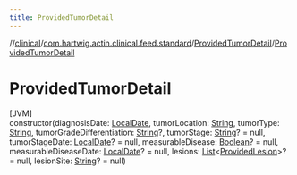 ```yaml
---
title: ProvidedTumorDetail
---
```

//[clinical](../../../index.html)/[com.hartwig.actin.clinical.feed.standard](../index.html)/[ProvidedTumorDetail](index.html)/[ProvidedTumorDetail](-provided-tumor-detail.html)



# ProvidedTumorDetail



[JVM]\
constructor(diagnosisDate: [LocalDate](https://docs.oracle.com/javase/8/docs/api/java/time/LocalDate.html), tumorLocation: [String](https://kotlinlang.org/api/latest/jvm/stdlib/kotlin/-string/index.html), tumorType: [String](https://kotlinlang.org/api/latest/jvm/stdlib/kotlin/-string/index.html), tumorGradeDifferentiation: [String](https://kotlinlang.org/api/latest/jvm/stdlib/kotlin/-string/index.html)?, tumorStage: [String](https://kotlinlang.org/api/latest/jvm/stdlib/kotlin/-string/index.html)? = null, tumorStageDate: [LocalDate](https://docs.oracle.com/javase/8/docs/api/java/time/LocalDate.html)? = null, measurableDisease: [Boolean](https://kotlinlang.org/api/latest/jvm/stdlib/kotlin/-boolean/index.html)? = null, measurableDiseaseDate: [LocalDate](https://docs.oracle.com/javase/8/docs/api/java/time/LocalDate.html)? = null, lesions: [List](https://kotlinlang.org/api/latest/jvm/stdlib/kotlin.collections/-list/index.html)&lt;[ProvidedLesion](../-provided-lesion/index.html)&gt;? = null, lesionSite: [String](https://kotlinlang.org/api/latest/jvm/stdlib/kotlin/-string/index.html)? = null)




